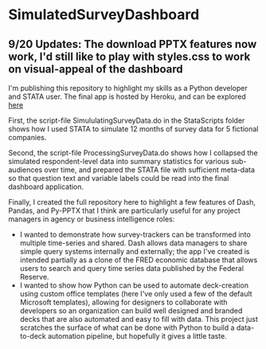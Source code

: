 # SimulatedSurveyDashboard

## 9/20 Updates: The download PPTX features now work, I'd still like to play with styles.css to work on visual-appeal of the dashboard

I'm publishing this repository to highlight my skills as a Python developer and STATA user. The final app is hosted by Heroku, and can be explored [here](https://tracker-survey-dashboard.herokuapp.com/)

First, the script-file SimululatingSurveyData.do in the StataScripts folder shows how I used STATA to simulate 12 months of survey data for 5 fictional companies.

Second, the script-file ProcessingSurveyData.do shows how I collapsed the simulated respondent-level data into summary statistics for various sub-audiences over time, and prepared the STATA file with sufficient meta-data so that question text and variable labels could be read into the final dashboard application.

Finally, I created the full repository here to highlight a few features of Dash, Pandas, and Py-PPTX that I think are particularly useful for any project managers in agency or business intelligence roles:

- I wanted to demonstrate how survey-trackers can be transformed into multiple time-series and shared. Dash allows data managers to share simple query systems internally and externally; the app I've created is intended partially as a clone of the FRED economic database that allows users to search and query time series data published by the Federal Reserve. 
- I wanted to show how Python can be used to automate deck-creation using custom office templates (here I've only used a few of the default Microsoft templates), allowing for designers to collaborate with developers so an organization can build well designed and branded decks that are also automated and easy to fill with data.  This project just scratches the surface of what can be done with Python to build a data-to-deck automation pipeline, but hopefully it gives a little taste.
